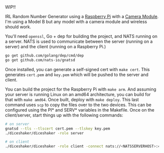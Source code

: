 WIP!!

IRL Random Number Generator using a [Raspberry Pi](raspberry-pi) with a [Camera
Module](camera-module). I'm using a Model B but any model with a camera module
and wireless should work.

You'll need `openssl`, Go + dep for building the project, and NATS running on a
server. NATS is used to communicate between the server (running on a server)
and the client (running on a Raspberry Pi.)

```bash
go get github.com/golang/dep/cmd/dep
go get github.com/nats-io/gnatsd
```

Once installed, you can generate a self-signed cert with `make cert`. This
generates `cert.pem` and `key.pem` which will be pushed to the server and
client.

You can build the project for the Raspberry Pi with `make arm`. And assuming
your server is running Linux on an amd64 architecture, you can build for that
with `make amd64`. Once built, deploy with `make deploy`. This last command
uses `scp` to copy the files over to the two devices. This can be configured
using the PI* and SERV* variables in the Makefile. Once on the client/server,
start things up with the following commands:

```bash
# on server
gnatsd --tls --tlscert cert.pem --tlskey key.pem
./diceshaker/diceshaker -role server
```

```bash
# on client
./diceshaker/diceshaker -role client -connect nats://<NATSSERVERHOST>:4222
```

[raspberry-pi]: https://www.raspberrypi.org/products/raspberry-pi-3-model-b/
[camera-module]: https://www.raspberrypi.org/products/camera-module-v2/
